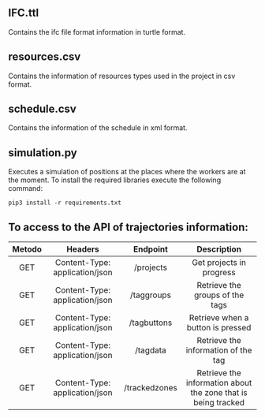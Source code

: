 
## IFC.ttl

Contains the ifc file format information in turtle format.

## resources.csv

Contains the information of resources types used in the project in csv format.

## schedule.csv

Contains the information of the schedule in xml format.

## simulation.py

Executes a simulation of positions at the places where the workers are at the moment. To install the required libraries execute the following command:

```
pip3 install -r requirements.txt
```

## To access to the API of trajectories information:

| Metodo |             Headers            |    Endpoint   |                          Description                          |
|:------:|:------------------------------:|:-------------:|:-------------------------------------------------------------:|
|   GET  | Content-Type: application/json |   /projects   |                    Get projects in progress                   |
|   GET  | Content-Type: application/json |   /taggroups  |                Retrieve the groups of the tags                |
|   GET  | Content-Type: application/json |  /tagbuttons  |               Retrieve when a button is pressed               |
|   GET  | Content-Type: application/json |    /tagdata   |              Retrieve the information of the tag              |
|   GET  | Content-Type: application/json | /trackedzones | Retrieve the information about the zone that is being tracked |
